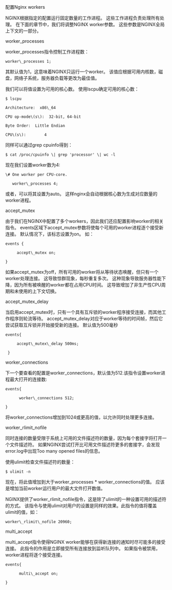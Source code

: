 配置Nginx workers



NGINX根据指定的配置运行固定数量的工作进程。 这些工作进程负责处理所有处理。 在下面的章节中，我们将调整NGINX worker参数。 这些参数是NGINX全局上下文的一部分。

worker\_processes

worker\_processes指令控制工作进程数：

    worker\_processes 1;

其默认值为1，这意味着NGINX只运行一个worker。 该值应根据可用内核数，磁盘，网络子系统，服务器负载等更改为最佳值。

我们可以将值设置为可用的核心数。 使用lscpu确定可用的核心数：

    $ lscpu

    Architecture:  x86\_64

    CPU op-mode\(s\):  32-bit, 64-bit

    Byte Order:  Little Endian

    CPU\(s\):        4

同样可以通过grep cpuinfo得到：

    $ cat /proc/cpuinfo \| grep 'processor' \| wc -l

现在我们设置worker数为4:

    \# One worker per CPU-core.

       worker\_processes 4;

或者，可以将其设置为auto。 这样nginx会自动根据核心数为生成对应数量的worker进程。

accept\_mutex

由于我们在NGINX中配置了多个workers，因此我们还应配置影响worker的相关指令。 events区域下accept\_mutex参数将使每个可用的worker进程逐个接受新连接。 默认情况下，该标志设置为on。 如：

    events {

         accept\_mutex on;

    }

如果accept\_mutex为off，所有可用的worker将从等待状态唤醒，但只有一个worker处理连接。 这导致惊群现象，每秒重复多次。 这种现象导致服务器性能下降，因为所有被唤醒的worker都在占用CPU时间。 这导致增加了非生产性CPU周期和未使用的上下文切换。

accept\_mutex\_delay

当启用accept\_mutex时，只有一个具有互斥锁的worker程序接受连接，而其他工作程序则轮流等待。 accept\_mutex\_delay对应于worker等待的时间帧，然后它尝试获取互斥锁并开始接受新的连接。 默认值为500毫秒

    events{

         accept\_mutex\_delay 500ms;

     }

worker\_connections

下一个要查看的配置是worker\_connections，默认值为512.该指令设置worker进程最大打开的连接数:

    events{

          worker\_connections 512;

    }

将worker\_connections增加到1024或更高的值，以允许同时处理更多连接。

worker\_rlimit\_nofile

同时连接的数量受限于系统上可用的文件描述符的数量，因为每个套接字将打开一个文件描述符。 如果NGINX尝试打开比可用文件描述符更多的套接字，会发现error.log中出现Too many opened files的信息。

使用ulimit检查文件描述符的数量：

    $ ulimit -n

现在，将此值增加到大于worker\_processes \* worker\_connections的值。 应该是增加当前worker运行用户的最大文件打开数值。

NGINX提供了worker\_rlimit\_nofile指令，这是除了ulimit的一种设置可用的描述符的方式。 该指令与使用ulimit对用户的设置是同样的效果。此指令的值将覆盖ulimit的值，如：

    worker\_rlimit\_nofile 20960;

multi\_accept

multi\_accept指令使得NGINX worker能够在获得新连接的通知时尽可能多的接受连接。 此指令的作用是立即接受所有连接放到监听队列中。 如果指令被禁用，worker进程将逐个接受连接。

    events{

          multi\_accept on;

    }









